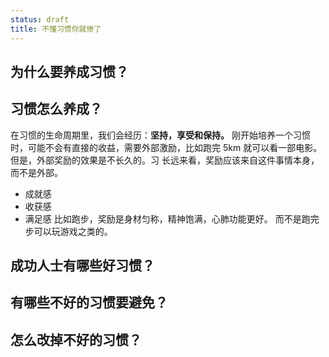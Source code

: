 ```yaml
---
status: draft
title: 不懂习惯你就惨了
---
```

## 为什么要养成习惯？
## 习惯怎么养成？
在习惯的生命周期里，我们会经历：**坚持，享受和保持。**
刚开始培养一个习惯时，可能不会有直接的收益，需要外部激励，比如跑完 5km 就可以看一部电影。
但是，外部奖励的效果是不长久的。习
长远来看，奖励应该来自这件事情本身，而不是外部。
* 成就感
* 收获感
* 满足感
比如跑步，奖励是身材匀称，精神饱满，心肺功能更好。
而不是跑完步可以玩游戏之类的。
## 成功人士有哪些好习惯？
## 有哪些不好的习惯要避免？
## 怎么改掉不好的习惯？
